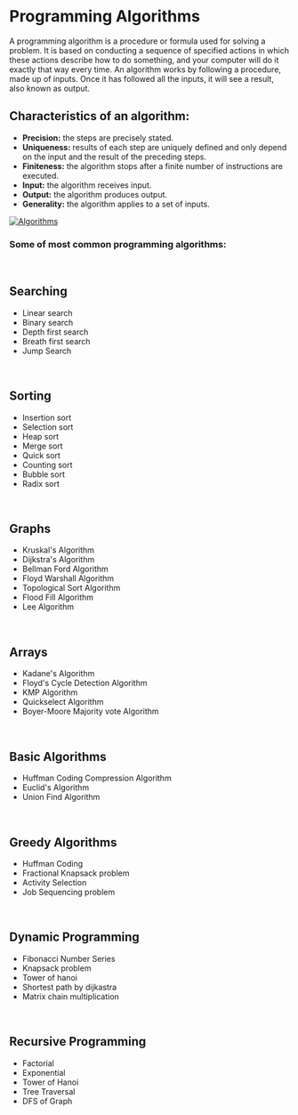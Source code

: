 # **Programming Algorithms**
A programming algorithm is a procedure or formula used for solving a problem. It is based on conducting a sequence of specified actions in which these actions describe how to do something, and your computer will do it exactly that way every time. An algorithm works by following a procedure, made up of inputs. Once it has followed all the inputs, it will see a result, also known as output.  

## Characteristics of an algorithm:

- **Precision:** the steps are precisely stated.
- **Uniqueness:** results of each step are uniquely defined and only depend on the input and the result of the preceding steps.
- **Finiteness:** the algorithm stops after a finite number of instructions are executed.
- **Input:** the algorithm receives input.
- **Output:** the algorithm produces output.
- **Generality:** the algorithm applies to a set of inputs.


[![Algorithms](https://img.youtube.com/vi/rL8X2mlNHPM/0.jpg)](http://www.youtube.com/watch?v=rL8X2mlNHPM)


### **Some of most common programming algorithms:**

<br>

## **Searching**
- Linear search
- Binary search
- Depth first search
- Breath first search 
- Jump Search

<br>

## **Sorting**
- Insertion sort
- Selection sort
- Heap sort
- Merge sort
- Quick sort
- Counting sort
- Bubble sort
- Radix sort

<br>

## **Graphs**
- Kruskal's Algorithm
- Dijkstra's Algorithm
- Bellman Ford Algorithm
- Floyd Warshall Algorithm
- Topological Sort Algorithm
- Flood Fill Algorithm
- Lee Algorithm

<br>

## **Arrays**
- Kadane's Algorithm
- Floyd's Cycle Detection Algorithm
- KMP Algorithm
- Quickselect Algorithm
- Boyer-Moore Majority vote Algorithm

<br>

## **Basic Algorithms**
- Huffman Coding Compression Algorithm
- Euclid's Algorithm
- Union Find Algorithm

<br>

## **Greedy Algorithms**
- Huffman Coding
- Fractional Knapsack problem
- Activity Selection
- Job Sequencing problem

<br>

## **Dynamic Programming**
- Fibonacci Number Series
- Knapsack problem
- Tower of hanoi
- Shortest path by dijkastra
- Matrix chain multiplication

<br>

## **Recursive Programming** 
- Factorial
- Exponential
- Tower of Hanoi
- Tree Traversal
- DFS of Graph


